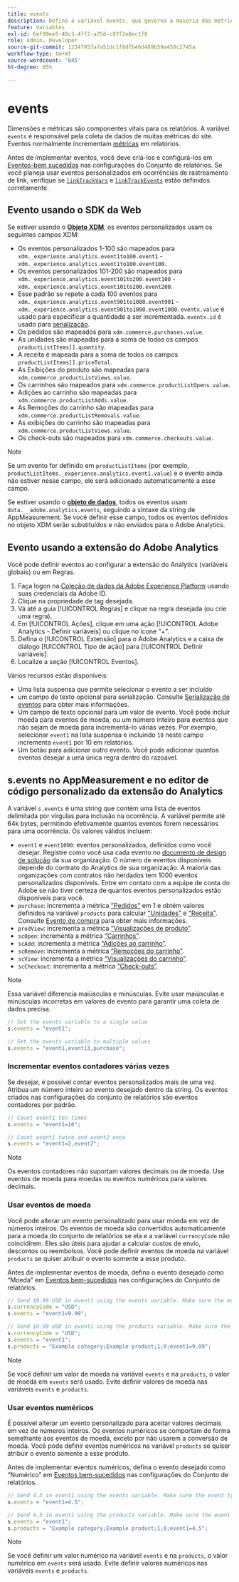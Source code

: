 ```yaml
---
title: events
description: Defina a variável events, que governa a maioria das métricas do site.
feature: Variables
exl-id: 6ef99ee5-40c3-4ff2-a75d-c97f2e8ec1f8
role: Admin, Developer
source-git-commit: 12347957a7a51dc1f8dfb46d489b59a450c2745a
workflow-type: tm+mt
source-wordcount: '845'
ht-degree: 85%

---
```


# events

Dimensões e métricas são componentes vitais para os relatórios. A variável `events` é responsável pela coleta de dados de muitas métricas do site. Eventos normalmente incrementam [métricas](/help/components/metrics/overview.md) em relatórios.

Antes de implementar eventos, você deve criá-los e configurá-los em [Eventos-bem sucedidos](/help/admin/admin/c-manage-report-suites/c-edit-report-suites/conversion-var-admin/c-success-events/success-event.md) nas configurações do Conjunto de relatórios. Se você planeja usar eventos personalizados em ocorrências de rastreamento de link, verifique se [`linkTrackVars`](../../config-vars/linktrackvars.md) e [`linkTrackEvents`](../../config-vars/linktrackevents.md) estão definidos corretamente.

## Evento usando o SDK da Web

Se estiver usando o [**Objeto XDM**](/help/implement/aep-edge/xdm-var-mapping.md), os eventos personalizados usam os seguintes campos XDM:

* Os eventos personalizados 1-100 são mapeados para `xdm._experience.analytics.event1to100.event1` - `xdm._experience.analytics.event1to100.event100`.
* Os eventos personalizados 101-200 são mapeados para `xdm._experience.analytics.event101to200.event100` - `xdm._experience.analytics.event101to200.event200`.
* Esse padrão se repete a cada 100 eventos para `xdm._experience.analytics.event901to1000.event901` - `xdm._experience.analytics.event901to1000.event1000`. `eventx.value` é usado para especificar a quantidade a ser incrementada. `eventx.id` é usado para [serialização](event-serialization.md).
* Os pedidos são mapeados para `xdm.commerce.purchases.value`.
* As unidades são mapeadas para a soma de todos os campos `productListItems[].quantity`.
* A receita é mapeada para a soma de todos os campos `productListItems[].priceTotal`.
* As Exibições do produto são mapeadas para `xdm.commerce.productListViews.value`.
* Os carrinhos são mapeados para `xdm.commerce.productListOpens.value`.
* Adições ao carrinho são mapeadas para `xdm.commerce.productListAdds.value`.
* As Remoções do carrinho são mapeadas para `xdm.commerce.productListRemovals.value`.
* As exibições do carrinho são mapeadas para `xdm.commerce.productListViews.value`.
* Os check-outs são mapeados para `xdm.commerce.checkouts.value`.

>[!NOTE]
>
>Se um evento for definido em `productListItems` (por exemplo, `productListItems._experience.analytics.event1.value`) e o evento ainda não estiver nesse campo, ele será adicionado automaticamente a esse campo.

Se estiver usando o [**objeto de dados**](/help/implement/aep-edge/data-var-mapping.md), todos os eventos usam `data.__adobe.analytics.events`, seguindo a sintaxe da string de AppMeasurement. Se você definir esse campo, todos os eventos definidos no objeto XDM serão substituídos e não enviados para o Adobe Analytics.

## Evento usando a extensão do Adobe Analytics

Você pode definir eventos ao configurar a extensão do Analytics (variáveis globais) ou em Regras.

1. Faça logon na [Coleção de dados da Adobe Experience Platform](https://experience.adobe.com/data-collection) usando suas credenciais da Adobe ID.
2. Clique na propriedade de tag desejada.
3. Vá até a guia [!UICONTROL Regras] e clique na regra desejada (ou crie uma regra).
4. Em [!UICONTROL Ações], clique em uma ação [!UICONTROL Adobe Analytics - Definir variáveis] ou clique no ícone “+”.
5. Defina o [!UICONTROL Extensão] para o Adobe Analytics e a caixa de diálogo [!UICONTROL Tipo de ação] para [!UICONTROL Definir variáveis].
6. Localize a seção [!UICONTROL Eventos].

Vários recursos estão disponíveis:

* Uma lista suspensa que permite selecionar o evento a ser incluído
* um campo de texto opcional para serialização. Consulte [Serialização de eventos](event-serialization.md) para obter mais informações.
* Um campo de texto opcional para um valor de evento. Você pode incluir moeda para eventos de moeda, ou um número inteiro para eventos que não sejam de moeda para incrementá-lo várias vezes. Por exemplo, selecionar `event1` na lista suspensa e incluindo `10` neste campo incrementa `event1` por 10 em relatórios.
* Um botão para adicionar outro evento. Você pode adicionar quantos eventos desejar a uma única regra dentro do razoável.

## s.events no AppMeasurement e no editor de código personalizado da extensão do Analytics

A variável `s.events` é uma string que contém uma lista de eventos delimitada por vírgulas para inclusão na ocorrência. A variável permite até 64k bytes, permitindo efetivamente quantos eventos forem necessários para uma ocorrência. Os valores válidos incluem:

* `event1` e `event1000`: eventos personalizados, definidos como você desejar. Registre como você usa cada evento no [documento de design de solução](../../../prepare/solution-design.md) da sua organização. O número de eventos disponíveis depende do contrato do Analytics de sua organização. A maioria das organizações com contratos não herdados tem 1000 eventos personalizados disponíveis. Entre em contato com a equipe de conta do Adobe se não tiver certeza de quantos eventos personalizados estão disponíveis para você.
* `purchase`: incrementa a métrica [&quot;Pedidos&quot;](/help/components/metrics/orders.md) em 1 e obtém valores definidos na variável `products` para calcular [&quot;Unidades&quot;](/help/components/metrics/units.md) e [&quot;Receita&quot;](/help/components/metrics/revenue.md). Consulte [Evento de compra](event-purchase.md) para obter mais informações.
* `prodView`: incrementa a métrica [“Visualizações de produto”](/help/components/metrics/product-views.md).
* `scOpen`: incrementa a métrica [“Carrinhos”](/help/components/metrics/carts.md).
* `scAdd`: incrementa a métrica [“Adições ao carrinho”](/help/components/metrics/cart-additions.md).
* `scRemove`: incrementa a métrica [“Remoções do carrinho”](/help/components/metrics/cart-removals.md).
* `scView`: incrementa a métrica [“Visualizações do carrinho”](/help/components/metrics/cart-views.md).
* `scCheckout`: incrementa a métrica [“Check-outs”](/help/components/metrics/checkouts.md).

>[!NOTE]
>
>Essa variável diferencia maiúsculas e minúsculas. Evite usar maiúsculas e minúsculas incorretas em valores de evento para garantir uma coleta de dados precisa.

```js
// Set the events variable to a single value
s.events = "event1";

// Set the events variable to multiple values
s.events = "event1,event13,purchase";
```

### Incrementar eventos contadores várias vezes

Se desejar, é possível contar eventos personalizados mais de uma vez. Atribua um número inteiro ao evento desejado dentro da string. Os eventos criados nas configurações do conjunto de relatórios são eventos contadores por padrão.

```js
// Count event1 ten times
s.events = "event1=10";

// Count event1 twice and event2 once
s.events = "event1=2,event2";
```

>[!NOTE]
>
>Os eventos contadores não suportam valores decimais ou de moeda. Use eventos de moeda para moedas ou eventos numéricos para valores decimais.

### Usar eventos de moeda

Você pode alterar um evento personalizado para usar moeda em vez de números inteiros. Os eventos de moeda são convertidos automaticamente para a moeda do conjunto de relatórios se ela e a variável `currencyCode` não coincidirem. Eles são úteis para ajudar a calcular custos de envio, descontos ou reembolsos. Você pode definir eventos de moeda na variável `products` se quiser atribuir o evento somente a esse produto.

Antes de implementar eventos de moeda, defina o evento desejado como “Moeda” em [Eventos bem-sucedidos](/help/admin/admin/c-manage-report-suites/c-edit-report-suites/conversion-var-admin/c-success-events/success-event.md) nas configurações do Conjunto de relatórios.

```js
// Send $9.99 USD in event1 using the events variable. Make sure the event type for event1 is Currency in Report suite settings
s.currencyCode = "USD";
s.events = "event1=9.99";

// Send $9.99 USD in event1 using the products variable. Make sure the event type for event1 is Currency in Report suite settings
s.currencyCode = "USD";
s.events = "event1";
s.products = "Example category;Example product;1;0;event1=9.99";
```

>[!NOTE]
>
>Se você definir um valor de moeda na variável `events` e na `products`, o valor de moeda em `events` será usado. Evite definir valores de moeda nas variáveis `events` e `products`.

### Usar eventos numéricos

É possível alterar um evento personalizado para aceitar valores decimais em vez de números inteiros. Os eventos numéricos se comportam de forma semelhante aos eventos de moeda, exceto por não usarem a conversão de moeda. Você pode definir eventos numéricos na variável `products` se quiser atribuir o evento somente a esse produto.

Antes de implementar eventos numéricos, defina o evento desejado como “Numérico” em [Eventos bem-sucedidos](/help/admin/admin/c-manage-report-suites/c-edit-report-suites/conversion-var-admin/c-success-events/success-event.md) nas configurações do Conjunto de relatórios.

```js
// Send 4.5 in event1 using the events variable. Make sure the event type for event1 is Numeric in Report suite settings
s.events = "event1=4.5";

// Send 4.5 in event1 using the products variable. Make sure the event type for event1 is Numeric in Report suite settings
s.events = "event1";
s.products = "Example category;Example product;1;0;event1=4.5";
```

>[!NOTE]
>
>Se você definir um valor numérico na variável `events` e na `products`, o valor numérico em `events` será usado. Evite definir valores numéricos nas variáveis `events` e `products`.
